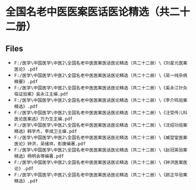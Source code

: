 # 全国名老中医医案医话医论精选（共二十二册）

## Files

- `F:/医学\中国医学\中医2\全国名老中医医案医话医论精选（共二十二册）\《刘星元医案医论》.pdf`
- `F:/医学\中国医学\中医2\全国名老中医医案医话医论精选（共二十二册）\《吴一纯杂病精要》.pdf`
- `F:/医学\中国医学\中医2\全国名老中医医案医话医论精选（共二十二册）\《奚永江针灸临证验案》奚永江主编.pdf`
- `F:/医学\中国医学\中医2\全国名老中医医案医话医论精选（共二十二册）\《李介鸣验案精选》.pdf`
- `F:/医学\中国医学\中医2\全国名老中医医案医话医论精选（共二十二册）\《汪受传儿科医论医案选》万力生主编.pdf`
- `F:/医学\中国医学\中医2\全国名老中医医案医话医论精选（共二十二册）\《沈绍功验案精选》韩学杰，李成卫主编.pdf`
- `F:/医学\中国医学\中医2\全国名老中医医案医话医论精选（共二十二册）\《臧堃堂医案医论》钟洪，吴绪祥，彭康编著.pdf`
- `F:/医学\中国医学\中医2\全国名老中医医案医话医论精选（共二十二册）\《赵冠英验案精选》杨明会等编著.pdf`
- `F:/医学\中国医学\中医2\全国名老中医医案医话医论精选（共二十二册）\《钟洪医案医论》.pdf`
- `F:/医学\中国医学\中医2\全国名老中医医案医话医论精选（共二十二册）\《颜正华验案精选》.pdf`
